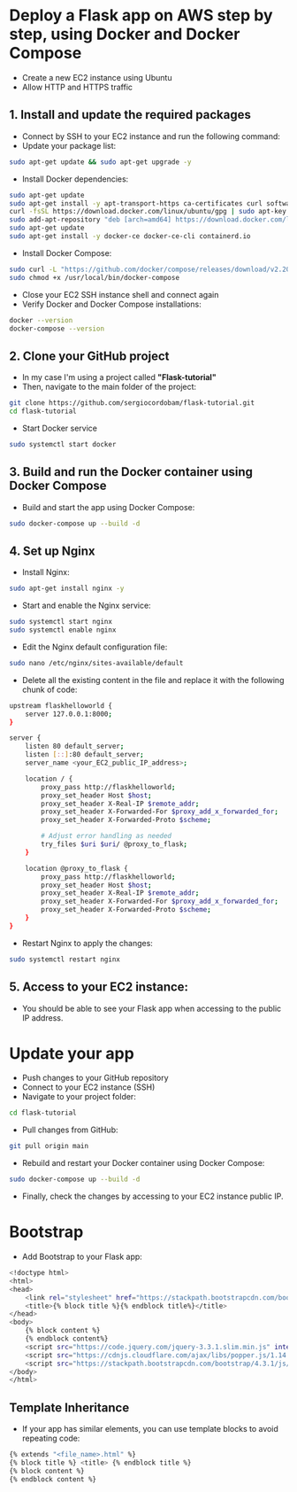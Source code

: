 # Deploy a Flask app on AWS step by step, using Docker and Docker Compose
- Create a new EC2 instance using Ubuntu
- Allow HTTP and HTTPS traffic

## 1. Install and update the required packages
- Connect by SSH to your EC2 instance and run the following command:
- Update your package list:

```bash
sudo apt-get update && sudo apt-get upgrade -y
```

- Install Docker dependencies:

```bash
sudo apt-get update
sudo apt-get install -y apt-transport-https ca-certificates curl software-properties-common
curl -fsSL https://download.docker.com/linux/ubuntu/gpg | sudo apt-key add -
sudo add-apt-repository "deb [arch=amd64] https://download.docker.com/linux/ubuntu $(lsb_release -cs) stable"
sudo apt-get update
sudo apt-get install -y docker-ce docker-ce-cli containerd.io
```

- Install Docker Compose:

```bash
sudo curl -L "https://github.com/docker/compose/releases/download/v2.20.2/docker-compose-$(uname -s)-$(uname -m)" -o /usr/local/bin/docker-compose
sudo chmod +x /usr/local/bin/docker-compose
```

- Close your EC2 SSH instance shell and connect again
- Verify Docker and Docker Compose installations:

 ```bash
docker --version
docker-compose --version
``` 

## 2. Clone your GitHub project

- In my case I'm using a project called **"Flask-tutorial"**
- Then, navigate to the main folder of the project:

```bash
git clone https://github.com/sergiocordobam/flask-tutorial.git
cd flask-tutorial
```
- Start Docker service

```bash
sudo systemctl start docker
```

## 3. Build and run the Docker container using Docker Compose

- Build and start the app using Docker Compose:
 
```bash
sudo docker-compose up --build -d
```

## 4. Set up Nginx

- Install Nginx:

```bash
sudo apt-get install nginx -y
```

- Start and enable the Nginx service:

```bash
sudo systemctl start nginx
sudo systemctl enable nginx
```

- Edit the Nginx default configuration file:

```bash
sudo nano /etc/nginx/sites-available/default
```

- Delete all the existing content in the file and replace it with the following chunk of code:

```bash
upstream flaskhelloworld {
    server 127.0.0.1:8000;
}

server {
    listen 80 default_server;
    listen [::]:80 default_server;
    server_name <your_EC2_public_IP_address>;

    location / {
        proxy_pass http://flaskhelloworld;
        proxy_set_header Host $host;
        proxy_set_header X-Real-IP $remote_addr;
        proxy_set_header X-Forwarded-For $proxy_add_x_forwarded_for;
        proxy_set_header X-Forwarded-Proto $scheme;

        # Adjust error handling as needed
        try_files $uri $uri/ @proxy_to_flask;
    }

    location @proxy_to_flask {
        proxy_pass http://flaskhelloworld;
        proxy_set_header Host $host;
        proxy_set_header X-Real-IP $remote_addr;
        proxy_set_header X-Forwarded-For $proxy_add_x_forwarded_for;
        proxy_set_header X-Forwarded-Proto $scheme;
    }
}
```

- Restart Nginx to apply the changes:

```bash
sudo systemctl restart nginx
```

## 5. Access to your EC2 instance:

- You should be able to see your Flask app when accessing to the public IP address.

# Update your app

- Push changes to your GitHub repository
- Connect to your EC2 instance (SSH)
- Navigate to your project folder:

```bash
cd flask-tutorial
```

- Pull changes from GitHub:

```bash
git pull origin main
```

- Rebuild and restart your Docker container using Docker Compose:

```bash
sudo docker-compose up --build -d
```

- Finally, check the changes by accessing to your EC2 instance public IP.

# Bootstrap

- Add Bootstrap to your Flask app:

```bash
<!doctype html>
<html>
<head>
    <link rel="stylesheet" href="https://stackpath.bootstrapcdn.com/bootstrap/4.3.1/css/bootstrap.min.css" integrity="sha384-ggOyR0iXCbMQv3Xipma34MD+dH/1fQ784/j6cY/iJTQUOhcWr7x9JvoRxT2MZw1T" crossorigin="anonymous">
    <title>{% block title %}{% endblock title%}</title>
</head>
<body>
    {% block content %}
    {% endblock content%}
    <script src="https://code.jquery.com/jquery-3.3.1.slim.min.js" integrity="sha384-q8i/X+965DzO0rT7abK41JStQIAqVgRVzpbzo5smXKp4YfRvH+8abtTE1Pi6jizo" crossorigin="anonymous"></script>
    <script src="https://cdnjs.cloudflare.com/ajax/libs/popper.js/1.14.7/umd/popper.min.js" integrity="sha384-UO2eT0CpHqdSJQ6hJty5KVphtPhzWj9WO1clHTMGa3JDZwrnQq4sF86dIHNDz0W1" crossorigin="anonymous"></script>
    <script src="https://stackpath.bootstrapcdn.com/bootstrap/4.3.1/js/bootstrap.min.js" integrity="sha384-JjSmVgyd0p3pXB1rRibZUAYoIIy6OrQ6VrjIEaFf/nJGzIxFDsf4x0xIM+B07jRM" crossorigin="anonymous"></script>
</body>
</html>
```

## Template Inheritance

- If your app has similar elements, you can use template blocks to avoid repeating code:

```bash
{% extends "<file_name>.html" %}
{% block title %} <title> {% endblock title %}
{% block content %}
{% endblock content %}
```
